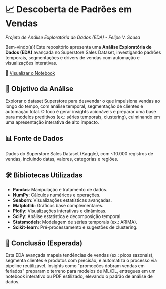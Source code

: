 # 📈 Descoberta de Padrões em Vendas  
*Projeto de Análise Exploratória de Dados (EDA) - Felipe V. Sousa*

Bem-vindo(a)! Este repositório apresenta uma **Análise Exploratória de Dados (EDA)** avançada no Superstore Sales Dataset, investigando padrões temporais, segmentações e drivers de vendas com automação e visualizações interativas.

🔗 [Visualizar o Notebook](https://github.com/benzerinsio/SalesPatterns-EDA/blob/main/EDA-SalesPatterns.ipynb)

## 🎯 Objetivo da Análise

Explorar o dataset Superstore para desvendar o que impulsiona vendas ao longo do tempo, com análise temporal, segmentação de clientes e automação total. O foco é gerar insights acionáveis e preparar uma base para modelos preditivos (ex.: séries temporais, clustering), culminando em uma apresentação interativa de alto impacto.

## 📊 Fonte de Dados

Dados do Superstore Sales Dataset (Kaggle), com ~10.000 registros de vendas, incluindo datas, valores, categorias e regiões.

## 🛠️ Bibliotecas Utilizadas

- **Pandas**: Manipulação e tratamento de dados.  
- **NumPy**: Cálculos numéricos e operações.  
- **Seaborn**: Visualizações estatísticas avançadas.  
- **Matplotlib**: Gráficos base complementares.  
- **Plotly**: Visualizações interativas e dinâmicas.  
- **SciPy**: Análise estatística e decomposição temporal.  
- **Statsmodels**: Modelagem de séries temporais (ex.: ARIMA).  
- **Scikit-learn**: Pré-processamento e sugestões de clustering.

## 💬 Conclusão (Esperada)

Esta EDA avançada mapeia tendências de vendas (ex.: picos sazonais), segmenta clientes e produtos com precisão, e automatiza o processo via pipeline reutilizável. Insights como "promoções dobram vendas em feriados" preparam o terreno para modelos de ML/DL, entregues em um notebook interativo ou PDF estilizado, elevando o padrão de análise de dados.